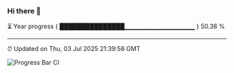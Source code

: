 ### Hi there 👋

⏳ Year progress { ███████████████▁▁▁▁▁▁▁▁▁▁▁▁▁▁▁ } 50.38 %

---

⏰ Updated on Thu, 03 Jul 2025 21:39:58 GMT

![Progress Bar CI](https://github.com/IshwaranRudhara/GIT-ACTION/workflows/Progress%20Bar%20CI/badge.svg)
